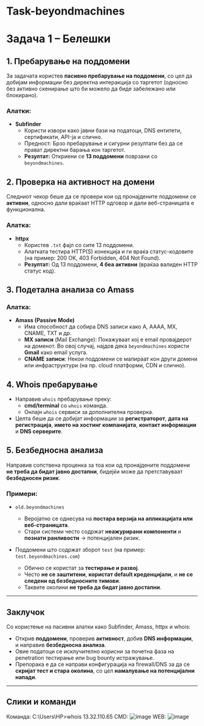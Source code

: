 # Task-beyondmachines
# Задача 1 – Белешки

## 1. Пребарување на поддомени
За задачата користев **пасивно пребарување на поддомени**, со цел да добијам информации без директна интеракција со таргетот (односно без активно скенирање што би можело да биде забележано или блокирано).

### Алатки:
- **Subfinder**  
  - Користи извори како јавни бази на податоци, DNS ентитети, сертификати, API-ја и слично.  
  - Предност: Брзо пребарување и сигурни резултати без да се прават директни барања кон таргетот.  
  - **Резултат:** Откриени се **13 поддомени** поврзани со `beyondmachines`.

## 2. Проверка на активност на домени
Следниот чекор беше да се провери кои од пронајдените поддомени се **активни**, односно дали враќаат HTTP одговор и дали веб-страницата е функционална.

### Алатка:
- **httpx**  
  - Користев `.txt` фајл со сите 13 поддомени.  
  - Алатката тестира HTTP(S) конекција и ги враќа статус-кодовите (на пример: 200 OK, 403 Forbidden, 404 Not Found).  
  - **Резултат:** Од 13 поддомени, **4 беа активни** (враќаа валиден HTTP статус код).

## 3. Подетална анализа со Amass
### Алатка:
- **Amass (Passive Mode)**  
  - Има способност да собира DNS записи како A, AAAA, MX, CNAME, TXT и др.  
  - **MX записи** (Mail Exchange): Покажуваат кој е email провајдерот на доменот. Во овој случај, најдов дека `beyondmachines` користи **Gmail** како email услуга.  
  - **CNAME записи**: Некои поддомени се мапираат кон други домени или инфраструктури (на пр. cloud платформи, CDN и слично).

## 4. Whois пребарување
- Направив `whois` пребарување преку:  
  - **cmd/terminal** со `whois` команда.  
  - Онлајн `whois` сервиси за дополнителна проверка.  
- Целта беше да се добијат информации за **регистраторот**, **дата на регистрација**, **името на хостинг компанијата**, **контакт информации** и **DNS серверите**.

## 5. Безбедносна анализа
Направив сопствена проценка за тоа кои од пронајдените поддомени **не треба да бидат јавно достапни**, бидејќи може да претставуваат **безбедносен ризик**.

### Примери:
- `old.beyondmachines`  
  - Веројатно се однесува на **постара верзија на апликацијата или веб-страницата**.  
  - Стари системи често содржат **неажурирани компоненти** и **познати ранливости** → потенцијален ризик.

- Поддомени што содржат зборот `test` (на пример: `test.beyondmachines.com`)  
  - Обично се користат за **тестирање и развој**.  
  - Често **не се заштитени**, **користат default креденцијали**, и **не се следени од безбедносните тимови**.  
  - Таквите околини **не треба да бидат јавно достапни**.

---

## Заклучок
Со користење на пасивни алатки како Subfinder, Amass, httpx и whois:

- Открив **поддомени**, проверив **активност**, добив **DNS информации**, и направив **безбедносна анализа**.  
- Овие податоци се исклучително корисни за почетна фаза на penetration тестирање или bug bounty истражување.  
- Препорака е да се направи конфигурација на firewall/DNS за да се **скријат тест и стара околина**, со цел **намалување на потенцијални напади**.

---
## Слики и команди
Команда: C:\Users\HP>whois 13.32.110.65
CMD:
![image](https://github.com/user-attachments/assets/caf1986c-c572-4317-9f69-c9a9a9e5fad4)
WEB:
![image](https://github.com/user-attachments/assets/f3d74ae9-7ede-4645-b2fc-a4e43f48080e)






